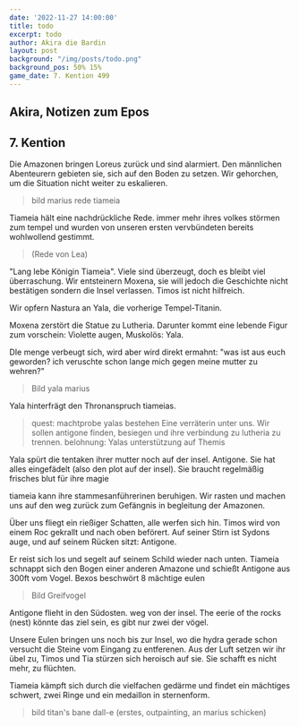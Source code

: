 ```yaml
---
date: '2022-11-27 14:00:00'
title: todo
excerpt: todo
author: Akira die Bardin
layout: post
background: "/img/posts/todo.png"
background_pos: 50% 15%
game_date: 7. Kention 499
---
```


<div class="rhyme">
  <blockquote>
  </blockquote>
</div>

## Akira, Notizen zum Epos

## 7. Kention

Die Amazonen bringen Loreus zurück und sind alarmiert. Den männlichen Abenteurern gebieten sie, sich auf den Boden zu setzen. Wir gehorchen, um die Situation nicht weiter zu eskalieren.

> bild marius rede tiameia

Tiameia hält eine nachdrückliche Rede. immer mehr ihres volkes störmen zum tempel und wurden von unseren ersten vervbündeten bereits wohlwollend gestimmt.


> (Rede von Lea)


"Lang lebe Königin Tiameia". Viele sind überzeugt, doch es bleibt viel überraschung. Wir entsteinern Moxena, sie will jedoch die Geschichte nicht bestätigen sondern die Insel verlassen. Timos ist nicht hilfreich.

Wir opfern Nastura an Yala, die vorherige Tempel-Titanin.

Moxena zerstört die Statue zu Lutheria. Darunter kommt eine lebende Figur zum vorschein: Violette augen, Muskolös: Yala.

DIe menge verbeugt sich, wird aber wird direkt ermahnt: "was ist aus euch geworden? ich veruschte schon lange mich gegen meine mutter zu wehren?"

> Bild yala marius

Yala hinterfrägt den Thronanspruch tiameias.

> quest: machtprobe yalas bestehen
> Eine verräterin unter uns. Wir sollen antigone finden, besiegen und ihre verbindung zu lutheria zu trennen.
> belohnung: Yalas unterstützung auf Themis


Yala spürt die tentaken ihrer mutter noch auf der insel. Antigone. Sie hat alles eingefädelt (also den plot auf der insel). Sie braucht regelmäßig frisches blut für ihre magie

tiameia kann ihre stammesanführerinen beruhigen.
Wir rasten und machen uns auf den weg zurück zum Gefängnis in begleitung der Amazonen.

Über uns fliegt ein rießiger Schatten, alle werfen sich hin. Timos wird von einem Roc gekrallt und nach oben beförert. Auf seiner Stirn ist Sydons auge, und auf seinem Rücken sitzt: Antigone.

Er reist sich los und segelt auf seinem Schild wieder nach unten. Tiameia schnappt sich den Bogen einer anderen Amazone und schießt Antigone aus 300ft vom Vogel. Bexos beschwört 8 mächtige eulen


> Bild Greifvogel


Antigone flieht in den Südosten. weg von der insel. The eerie of the rocks (nest) könnte das ziel sein, es gibt nur zwei der vögel.


Unsere Eulen bringen uns noch bis zur Insel, wo die hydra gerade schon versucht die Steine vom Eingang zu entferenen. Aus der Luft setzen wir ihr übel zu, Timos und Tia stürzen sich heroisch auf sie. Sie schafft es nicht mehr, zu flüchten.

Tiameia kämpft sich durch die vielfachen gedärme und findet ein mächtiges schwert, zwei Ringe und ein medaillon in sternenform.

> bild titan's bane dall-e (erstes, outpainting, an marius schicken)





<!--
kommentare von der letzten session kopieren

tia hat axt, nicht speer genommen
-->
